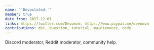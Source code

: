 ```yaml
---
name: "'Devostated.'"
member: true
date_from: 2017-12-01
links: https://twitter.com/Devomvm, https://www.paypal.me/devomvm
contributions: doc, question, tutorial, maintenance, code
---
```

Discord moderator, Reddit moderator, community help.
